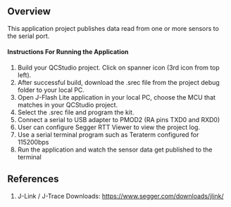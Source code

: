 ## Overview
This application project publishes data read from one or more sensors to the serial port.

#### Instructions For Running the Application
1. Build your QCStudio project. Click on spanner icon (3rd icon from top left).
2. After successful build, download the .srec file from the project debug folder to your local PC.
3. Open J-Flash Lite application in your local PC, choose the MCU that matches in your QCStudio project.
4. Select the .srec file and program the kit.
5. Connect a serial to USB adapter to PMOD2 (RA pins TXD0 and RXD0)
6. User can configure Segger RTT Viewer to view the project log.
7. Use a serial terminal program such as Teraterm configured for 115200bps
8. Run the application and watch the sensor data get published to the terminal

## References
1. J-Link / J-Trace Downloads: https://www.segger.com/downloads/jlink/
